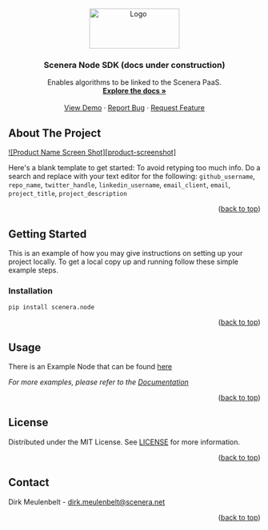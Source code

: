 <!-- Improved compatibility of back to top link: See: https://github.com/othneildrew/Best-README-Template/pull/73 -->
<a name="readme-top"></a>
<!--
*** Thanks for checking out the Best-README-Template. If you have a suggestion
*** that would make this better, please fork the repo and create a pull request
*** or simply open an issue with the tag "enhancement".
*** Don't forget to give the project a star!
*** Thanks again! Now go create something AMAZING! :D
-->

<!-- PROJECT LOGO -->
<br />
<div align="center">
  <a href="https://github.com/Scenerainc/SceneraNodeSDK">
    <img src="https://scenera.net/wp-content/uploads/elementor/thumbs/SCENERA_LOGO_DARK-nbpbqja5s29uzukp9s95ak9ebwhmant9wqq1a79b7k-prsgz2hfl6umza6rcekzcpcmep255cxhkjq1573z7k.png" alt="Logo" width="180" height="80">
  </a>

<h3 align="center">Scenera Node SDK (docs under construction)</h3>

  <p align="center">
    Enables algorithms to be linked to the Scenera PaaS.
    <br />
    <a href="https://docs.scenera.live/"><strong>Explore the docs »</strong></a>
    <br />
    <br />
    <a href="https://github.com/Scenerainc/ExampleNode">View Demo</a>
    ·
    <a href="https://github.com/Scenerainc/SceneraNodeSDK/issues">Report Bug</a>
    ·
    <a href="https://github.com/Scenerainc/SceneraNodeSDK/issues">Request Feature</a>
  </p>
</div>


<!-- ABOUT THE PROJECT -->
## About The Project

[![Product Name Screen Shot][product-screenshot]](https://example.com)

Here's a blank template to get started: To avoid retyping too much info. Do a search and replace with your text editor for the following: `github_username`, `repo_name`, `twitter_handle`, `linkedin_username`, `email_client`, `email`, `project_title`, `project_description`

<p align="right">(<a href="#readme-top">back to top</a>)</p>


<!-- GETTING STARTED -->
## Getting Started

This is an example of how you may give instructions on setting up your project locally.
To get a local copy up and running follow these simple example steps.

### Installation

`pip install scenera.node`

<p align="right">(<a href="#readme-top">back to top</a>)</p>

<!-- USAGE EXAMPLES -->
## Usage

There is an Example Node that can be found [here](https://github.com/Scenerainc/ExampleNode)

_For more examples, please refer to the [Documentation](https://example.com)_

<p align="right">(<a href="#readme-top">back to top</a>)</p>

<!-- LICENSE -->
## License

Distributed under the MIT License. See [LICENSE](./LICENSE) for more information.

<p align="right">(<a href="#readme-top">back to top</a>)</p>


<!-- CONTACT -->
## Contact

Dirk Meulenbelt - dirk.meulenbelt@scenera.net

<p align="right">(<a href="#readme-top">back to top</a>)</p>